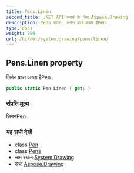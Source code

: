 ```yaml
---
title: Pens.Linen
second_title: .NET API संदर्भ के लिए Aspose.Drawing
description: Pens संपत्त. लनेन प्रप्त करत हैPen .
type: docs
weight: 790
url: /hi/net/system.drawing/pens/linen/
---
```

## Pens.Linen property

लिनेन प्राप्त करता हैPen .

```csharp
public static Pen Linen { get; }
```

### संपत्ति मूल्य

लिननPen .

### यह सभी देखें

* class [Pen](../../pen/)
* class [Pens](../)
* नाम स्थान [System.Drawing](../../pens/)
* सभा [Aspose.Drawing](../../../)


